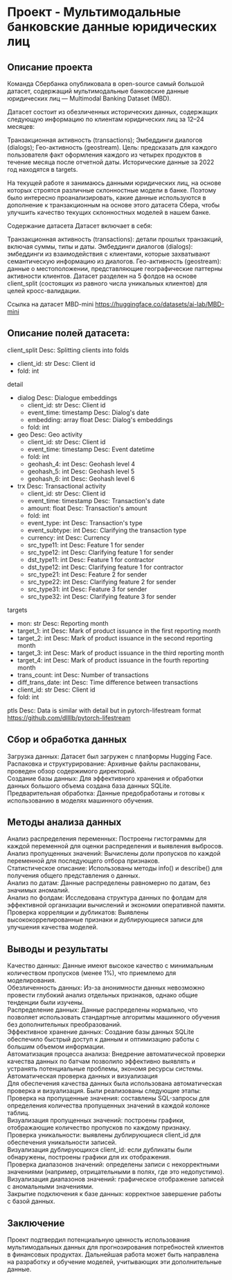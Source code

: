 # Проект - Мультимодальные банковские данные юридических лиц

## Описание проекта
Команда Сбербанка опубликовала в open-source самый большой датасет, содержащий мультимодальные банковские данные юридических лиц — Multimodal Banking Dataset (MBD).

Датасет состоит из обезличенных исторических данных, содержащих следующую информацию по клиентам юридических лиц за 12–24 месяцев:

Транзакционная активность (transactions);
Эмбеддинги диалогов (dialogs);
Гео-активность (geostream).
Цель: предсказать для каждого пользователя факт оформления каждого из четырех продуктов в течение месяца после отчетной даты. Исторические данные за 2022 год находятся в targets.

На текущей работе я занимаюсь данными юридических лиц, на основе которых строятся различные склонностные модели в банке. Поэтому было интересно проанализировать, какие данные используются в дополнение к транзакционным на основе этого датасета Сбера, чтобы улучшить качество текущих склонностных моделей в нашем банке.

Содержание датасета
Датасет включает в себя:

Транзакционная активность (transactions): детали прошлых транзакций, включая суммы, типы и даты.
Эмбеддинги диалогов (dialogs): эмбеддинги из взаимодействия с клиентами, которые захватывают семантическую информацию из диалогов.
Гео-активность (geostream): данные о местоположении, представляющие географические паттерны активности клиентов.
Датасет разделен на 5 фолдов на основе client_split (состоящих из равного числа уникальных клиентов) для целей кросс-валидации.

Ссылка на датасет MBD-mini 
https://huggingface.co/datasets/ai-lab/MBD-mini

## Описание полей датасета:

client_split Desc: Splitting clients into folds
* client_id: str Desc: Client id
* fold: int

detail
* dialog Desc: Dialogue embeddings
    * client_id: str Desc: Client id
    * event_time: timestamp Desc: Dialog's date
    * embedding: array float Desc: Dialog's embeddings
    * fold: int
* geo Desc: Geo activity
    * client_id: str Desc: Client id
    * event_time: timestamp Desc: Event datetime
    * fold: int
    * geohash_4: int Desc: Geohash level 4
    * geohash_5: int Desc: Geohash level 5
    * geohash_6: int Desc: Geohash level 6
* trx Desc: Transactional activity
    * client_id: str Desc: Client id
    * event_time: timestamp Desc: Transaction's date
    * amount: float Desc: Transaction's amount
    * fold: int
    * event_type: int Desc: Transaction's type
    * event_subtype: int Desc: Clarifying the transaction type
    * currency: int Desc: Currency
    * src_type11: int Desc: Feature 1 for sender
    * src_type12: int Desc: Clarifying feature 1 for sender
    * dst_type11: int Desc: Feature 1 for contractor
    * dst_type12: int Desc: Clarifying feature 1 for contractor
    * src_type21: int Desc: Feature 2 for sender
    * src_type22: int Desc: Clarifying feature 2 for sender
    * src_type31: int Desc: Feature 3 for sender
    * src_type32: int Desc: Clarifying feature 3 for sender

targets
* mon: str  Desc: Reporting month
* target_1: int Desc: Mark of product issuance in the first reporting month
* target_2: int Desc: Mark of product issuance in the second reporting month
* target_3: int Desc: Mark of product issuance in the third reporting month
* target_4: int Desc: Mark of product issuance in the fourth reporting month
* trans_count: int Desc: Number of transactions
* diff_trans_date: int Desc: Time difference between transactions
* client_id: str Desc: Client id
* fold: int

ptls Desc: Data is similar with detail but in pytorch-lifestream format https://github.com/dllllb/pytorch-lifestream

## Сбор и обработка данных

Загрузка данных: Датасет был загружен с платформы Hugging Face.  
Распаковка и структурирование: Архивные файлы распакованы, проведен обзор содержимого директорий.  
Создание базы данных: Для эффективного хранения и обработки данных большого объема создана база данных SQLite.  
Предварительная обработка: Данные предобработаны и готовы к использованию в моделях машинного обучения.  

## Методы анализа данных  
Анализ распределения переменных: Построены гистограммы для каждой переменной для оценки распределения и выявления выбросов.  
Анализ пропущенных значений: Вычислены доли пропусков по каждой переменной для последующего отбора признаков.  
Статистическое описание: Использованы методы info() и describe() для получения общего представления о данных.  
Анализ по датам: Данные распределены равномерно по датам, без значимых аномалий.   
Анализ по фолдам: Исследована структура данных по фолдам для эффективной организации вычислений и экономии оперативной памяти.   
Проверка корреляции и дубликатов: Выявлены высококоррелированные признаки и дублирующиеся записи для улучшения качества моделей.   

## Выводы и результаты
Качество данных: Данные имеют высокое качество с минимальным количеством пропусков (менее 1%), что приемлемо для моделирования.   
Обезличенность данных: Из-за анонимности данных невозможно провести глубокий анализ отдельных признаков, однако общие тенденции были изучены.   
Распределение данных: Данные распределены нормально, что позволяет использовать стандартные алгоритмы машинного обучения без дополнительных преобразований.   
Эффективное хранение данных: Создание базы данных SQLite обеспечило быстрый доступ к данным и оптимизацию работы с большим объемом информации.   
Автоматизация процесса анализа: Внедрение автоматической проверки качества данных по батчам позволило эффективно выявлять и устранять потенциальные проблемы, экономя ресурсы системы.   
Автоматическая проверка данных и визуализация  
Для обеспечения качества данных была использована автоматическая проверка и визуализация. Были реализованы следующие этапы:   
Проверка на пропущенные значения: составлены SQL-запросы для определения количества пропущенных значений в каждой колонке таблиц.   
Визуализация пропущенных значений: построены графики, отображающие количество пропусков по каждому признаку.  
Проверка уникальности: выявлены дублирующиеся client_id для обеспечения уникальности записей.   
Визуализация дублирующихся client_id: если дубликаты были обнаружены, построены графики для их отображения.  
Проверка диапазонов значений: определены записи с некорректными значениями (например, отрицательными в полях, где это недопустимо).   
Визуализация диапазонов значений: графическое отображение записей с аномальными значениями.   
Закрытие подключения к базе данных: корректное завершение работы с базой данных.   

## Заключение
Проект подтвердил потенциальную ценность использования мультимодальных данных для прогнозирования потребностей клиентов в финансовых продуктах. Дальнейшая работа может быть направлена на разработку и обучение моделей, учитывающих эти дополнительные данные.
